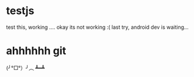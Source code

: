 # testjs
test this, working ....
okay its not working :(
    last try, android dev is waiting...

# ahhhhhh git
(╯°□°）╯︵ ┻━┻
